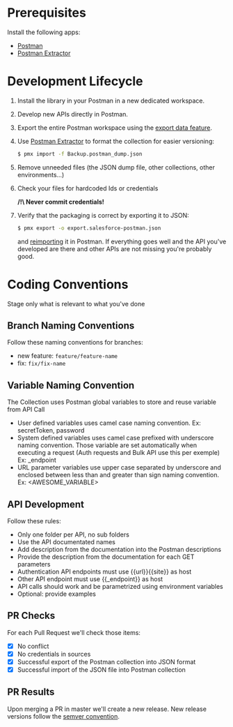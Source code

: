 # Prerequisites

Install the following apps:
- [Postman](https://learning.postman.com/docs/postman/launching-postman/installation-and-updates/)
- [Postman Extractor](https://github.com/pozil/postman-extractor)

# Development Lifecycle

1. Install the library in your Postman in a new dedicated workspace.

1. Develop new APIs directly in Postman.

1. Export the entire Postman workspace using the [export data feature](https://learning.postman.com/docs/postman/collections/data-formats/#data-dumps).

1. Use [Postman Extractor](https://github.com/pozil/postman-extractor) to format the collection for easier versioning:
    ```bash
    $ pmx import -f Backup.postman_dump.json
    ```

1. Remove unneeded files (the JSON dump file, other collections, other environments...)

1. Check your files for hardcoded Ids or credentials
    
    **/!\ Never commit credentials!**

1. Verify that the packaging is correct by exporting it to JSON:
    ```bash
    $ pmx export -o export.salesforce-postman.json
    ```
    and [reimporting](https://learning.postman.com/docs/postman/collections/data-formats/#importing-postman-data) it in Postman.
    If everything goes well and the API you've developed are there and other APIs are not missing you're probably good.

# Coding Conventions

Stage only what is relevant to what you've done

## Branch Naming Conventions

Follow these naming conventions for branches:
- new feature: `feature/feature-name`
- fix: `fix/fix-name`

## Variable Naming Convention

The Collection uses Postman global variables to store and reuse variable from API Call
- User defined variables uses camel case naming convention. Ex: secretToken, password
- System defined variables uses camel case prefixed with underscore naming convention. Those variable are set automatically when executing a request (Auth requests and Bulk API use this per exemple) Ex: _endpoint
- URL parameter variables use upper case separated by underscore and enclosed between less than and greater than sign naming convention. Ex: <AWESOME_VARIABLE>

## API Development

Follow these rules:
- Only one folder per API, no sub folders
- Use the API documentated names
- Add description from the documentation into the Postman descriptions
- Provide the description from the documentation for each GET parameters
- Authentication API endpoints must use {{url}}{{site}} as host
- Other API endpoint must use {{_endpoint}} as host
- API calls should work and be parametrized using environment variables
- Optional: provide examples

## PR Checks

For each Pull Request we'll check those items:
- [X] No conflict
- [X] No credentials in sources
- [X] Successful export of the Postman collection into JSON format
- [X] Successful import of the JSON file into Postman collection

## PR Results

Upon merging a PR in master we'll create a new release.
New release versions follow the [semver convention](https://semver.org/).
